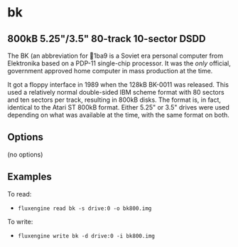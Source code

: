 bk
====
## 800kB 5.25"/3.5" 80-track 10-sector DSDD
<!-- This file is automatically generated. Do not edit. -->

The BK (an abbreviation for 1ba9
is a Soviet era personal computer from Elektronika based on a PDP-11
single-chip processor. It was the _only_ official, government approved home
computer in mass production at the time.

It got a floppy interface in 1989 when the 128kB BK-0011 was released. This
used a relatively normal double-sided IBM scheme format with 80 sectors and ten
sectors per track, resulting in 800kB disks. The format is, in fact, identical
to the Atari ST 800kB format. Either 5.25" or 3.5" drives were used depending
on what was available at the time, with the same format on both.

## Options

(no options)

## Examples

To read:

  - `fluxengine read bk -s drive:0 -o bk800.img`

To write:

  - `fluxengine write bk -d drive:0 -i bk800.img`

